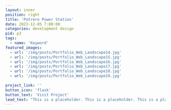 ```yaml
---
layout: inner
position: right
title: 'Potrero Power Station'
date: 2022-12-05 7:00:00
categories: development design
pid: p3
tags:
  - name: 'Keyword'
featured_images: 
  - url: '/img/posts/Portfolio_Web_Landscape14.jpg'
  - url: '/img/posts/Portfolio_Web_Landscape15.jpg'
  - url: '/img/posts/Portfolio_Web_Landscape16.jpg'
  - url: '/img/posts/Portfolio_Web_Landscape17.jpg'
  - url: '/img/posts/Portfolio_Web_Landscape18.jpg'
  - url: '/img/posts/Portfolio_Web_Landscape19.jpg'
 
project_link: ''
button_icon: 'flask'
button_text: 'Visit Project'
lead_text: "This is a placeholder. This is a placeholder. This is a placeholder. This is a placeholder. This is a placeholder. This is a placeholder. This is a placeholder. This is a placeholder. This is a placeholder. This is a placeholder. This is a placeholder. This is a placeholder."
---
```

